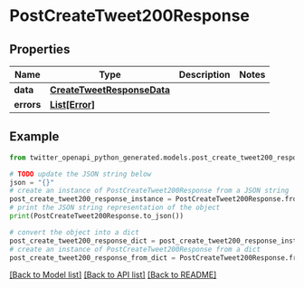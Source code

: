 # PostCreateTweet200Response


## Properties

Name | Type | Description | Notes
------------ | ------------- | ------------- | -------------
**data** | [**CreateTweetResponseData**](CreateTweetResponseData.md) |  | 
**errors** | [**List[Error]**](Error.md) |  | 

## Example

```python
from twitter_openapi_python_generated.models.post_create_tweet200_response import PostCreateTweet200Response

# TODO update the JSON string below
json = "{}"
# create an instance of PostCreateTweet200Response from a JSON string
post_create_tweet200_response_instance = PostCreateTweet200Response.from_json(json)
# print the JSON string representation of the object
print(PostCreateTweet200Response.to_json())

# convert the object into a dict
post_create_tweet200_response_dict = post_create_tweet200_response_instance.to_dict()
# create an instance of PostCreateTweet200Response from a dict
post_create_tweet200_response_from_dict = PostCreateTweet200Response.from_dict(post_create_tweet200_response_dict)
```
[[Back to Model list]](../README.md#documentation-for-models) [[Back to API list]](../README.md#documentation-for-api-endpoints) [[Back to README]](../README.md)


